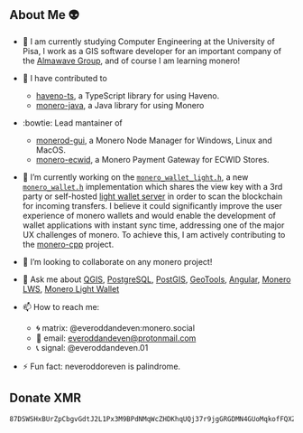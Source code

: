 ## About Me 👽

- 🌱 I am currently studying Computer Engineering at the University of Pisa, I work as a GIS software developer for an important company of the [Almawave Group](https://www.almawave.com/), and of course I am learning monero!

- 📌 I have contributed to
  - [haveno-ts](https://github.com/haveno-dex/haveno-ts/commits?author=everoddandeven), a TypeScript library for using Haveno.
  - [monero-java](https://github.com/woodser/monero-java), a Java library for using Monero

- :bowtie: Lead mantainer of
  - [monerod-gui](https://github.com/everoddandeven/monerod-gui), a Monero Node Manager for Windows, Linux and MacOS.
  - [monero-ecwid](https://github.com/everoddandeven/monero-ecwid), a Monero Payment Gateway for ECWID Stores.

- 🔭 I’m currently working on the [`monero_wallet_light.h`](https://github.com/woodser/monero-cpp/pull/73), a new [`monero_wallet.h`](https://github.com/woodser/monero-cpp-library/blob/master/src/wallet/monero_wallet.h) implementation which shares the view key with a 3rd party or self-hosted [light wallet server](https://github.com/vtnerd/monero-lws) in order to scan the blockchain for incoming transfers. I believe it could significantly improve the user experience of monero wallets and would enable the development of wallet applications with instant sync time, addressing one of the major UX challenges of monero. To achieve this, I am actively contributing to the [monero-cpp](https://github.com/woodser/monero-cpp) project.

- 👯 I’m looking to collaborate on any monero project!

- 💬 Ask me about [QGIS](https://qgis.org/), [PostgreSQL](https://www.postgresql.org/), [PostGIS](https://postgis.net/), [GeoTools](https://geotools.org/), [Angular](https://angular.dev/), [Monero LWS](https://github.com/vtnerd/monero-lws), [Monero Light Wallet](https://github.com/woodser/monero-cpp/pull/73)

- 📫 How to reach me:
  -  🌀 matrix: @everoddandeven:monero.social
  -  📨 email: everoddandeven@protonmail.com
  -  📞 signal: @everoddandeven.01

- ⚡ Fun fact: neveroddoreven is palindrome.

## Donate XMR
```
87DSWSHxBUrZpCbgvGdtJ2L1Px3M9BPdNMqWcZHDKhqUQj37r9jgGRGDMN4GUoMqkofFQXZ1i6LbZBHdaRUdMHKYGbqCo62
```

<!--
**everoddandeven/everoddandeven** is a ✨ _special_ ✨ repository because its `README.md` (this file) appears on your GitHub profile.

Here are some ideas to get you started:

- 🔭 I’m currently working on ...
- 🌱 I’m currently learning ...
- 👯 I’m looking to collaborate on ...
- 🤔 I’m looking for help with ...
- 📫 How to reach me: ...
- 😄 Pronouns: ...
- ⚡ Fun fact: ...
-->
